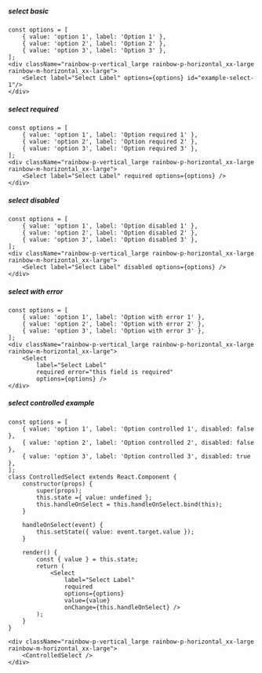 ##### select basic
    const options = [
        { value: 'option 1', label: 'Option 1' },
        { value: 'option 2', label: 'Option 2' },
        { value: 'option 3', label: 'Option 3' },
    ];
    <div className="rainbow-p-vertical_large rainbow-p-horizontal_xx-large rainbow-m-horizontal_xx-large">
        <Select label="Select Label" options={options} id="example-select-1"/>
    </div>


##### select required
    const options = [
        { value: 'option 1', label: 'Option required 1' },
        { value: 'option 2', label: 'Option required 2' },
        { value: 'option 3', label: 'Option required 3' },
    ];
    <div className="rainbow-p-vertical_large rainbow-p-horizontal_xx-large rainbow-m-horizontal_xx-large">
        <Select label="Select Label" required options={options} />
    </div>


##### select disabled
    const options = [
        { value: 'option 1', label: 'Option disabled 1' },
        { value: 'option 2', label: 'Option disabled 2' },
        { value: 'option 3', label: 'Option disabled 3' },
    ];
    <div className="rainbow-p-vertical_large rainbow-p-horizontal_xx-large rainbow-m-horizontal_xx-large">
        <Select label="Select Label" disabled options={options} />
    </div>


##### select with error
    const options = [
        { value: 'option 1', label: 'Option with error 1' },
        { value: 'option 2', label: 'Option with error 2' },
        { value: 'option 3', label: 'Option with error 3' },
    ];
    <div className="rainbow-p-vertical_large rainbow-p-horizontal_xx-large rainbow-m-horizontal_xx-large">
        <Select 
            label="Select Label"
            required error="this field is required"
            options={options} />
    </div>


##### select controlled example
    const options = [
        { value: 'option 1', label: 'Option controlled 1', disabled: false },
        { value: 'option 2', label: 'Option controlled 2', disabled: false },
        { value: 'option 3', label: 'Option controlled 3', disabled: true },
    ];
    class ControlledSelect extends React.Component {
        constructor(props) {
            super(props);
            this.state ={ value: undefined };
            this.handleOnSelect = this.handleOnSelect.bind(this);
        }

        handleOnSelect(event) {
            this.setState({ value: event.target.value });
        }

        render() {
            const { value } = this.state;
            return (
                <Select
                    label="Select Label"
                    required
                    options={options}
                    value={value}
                    onChange={this.handleOnSelect} />
            );
        }
    }

    <div className="rainbow-p-vertical_large rainbow-p-horizontal_xx-large rainbow-m-horizontal_xx-large">
        <ControlledSelect />
    </div>
